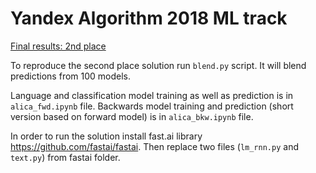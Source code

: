 # Yandex Algorithm 2018 ML track

[Final results: 2nd place](https://contest.yandex.ru/algorithm2018/contest/7914/standings/?lang=en)

To reproduce the second place solution run `blend.py` script. It will blend predictions from 100 models.

Language and classification model training as well as prediction is in `alica_fwd.ipynb` file. Backwards model training and prediction (short version based on forward model) is in `alica_bkw.ipynb` file. 

In order to run the solution install fast.ai library https://github.com/fastai/fastai. Then replace two files (`lm_rnn.py` and `text.py`) from fastai folder.

